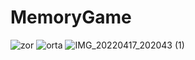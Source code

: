 # MemoryGame
![zor](https://user-images.githubusercontent.com/75802906/163713817-0855f127-2afe-4a6c-aa87-768f5ab4e7d5.gif)
![orta](https://user-images.githubusercontent.com/75802906/163713825-3980d48b-a0bc-4c13-b142-63da6787590e.gif)
![IMG_20220417_202043 (1)](https://user-images.githubusercontent.com/75802906/163725601-87116657-970b-49b4-a287-ed39bfb04600.jpg)


